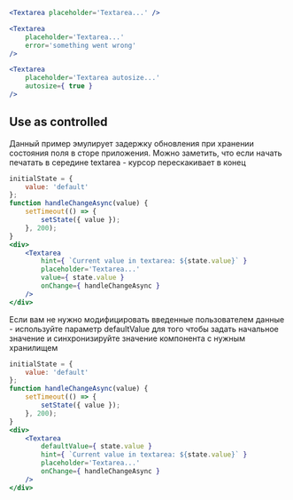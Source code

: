 ```jsx
<Textarea placeholder='Textarea...' />
```

```jsx
<Textarea
    placeholder='Textarea...'
    error='something went wrong'
/>
```

```jsx
<Textarea
    placeholder='Textarea autosize...'
    autosize={ true }
/>
```

## Use as controlled
Данный пример эмулирует задержку обновления при хранении состояния поля в сторе приложения.
Можно заметить, что если начать печатать в середине textarea - курсор перескакивает в конец
```jsx
initialState = {
    value: 'default'
};
function handleChangeAsync(value) {
    setTimeout(() => {
        setState({ value });
    }, 200);
}
<div>
    <Textarea
        hint={ `Current value in textarea: ${state.value}` }
        placeholder='Textarea...'
        value={ state.value }
        onChange={ handleChangeAsync }
    />
</div>
```
Если вам не нужно модифицировать введенные пользователем данные -
используйте параметр defaultValue для того чтобы задать начальное значение
и синхронизируйте значение компонента с нужным хранилищем
```jsx
initialState = {
    value: 'default'
};
function handleChangeAsync(value) {
    setTimeout(() => {
        setState({ value });
    }, 200);
}
<div>
    <Textarea
        defaultValue={ state.value }
        hint={ `Current value in textarea: ${state.value}` }
        placeholder='Textarea...'
        onChange={ handleChangeAsync }
    />
</div>
```
